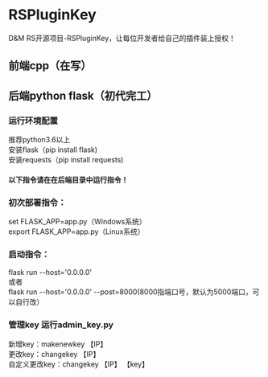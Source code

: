# RSPluginKey
D&amp;M RS开源项目-RSPluginKey，让每位开发者给自己的插件装上授权！
## 前端cpp（在写）

## 后端python flask（初代完工）
### 运行环境配置
 推荐python3.6以上  
 安装flask（pip install flask)  
 安装requests（pip install requests)  
#### 以下指令请在在后端目录中运行指令！
### 初次部署指令：
 set FLASK_APP=app.py（Windows系统）  
 export FLASK_APP=app.py（Linux系统）
### 启动指令：
 flask run --host='0.0.0.0'  
 或者  
 flask run --host='0.0.0.0' --post=8000(8000指端口号，默认为5000端口，可以自行改）
### 管理key  运行admin_key.py
 新增key：makenewkey 【IP】  
 更改key：changekey 【IP】  
 自定义更改key：changekey 【IP】 【key】  
